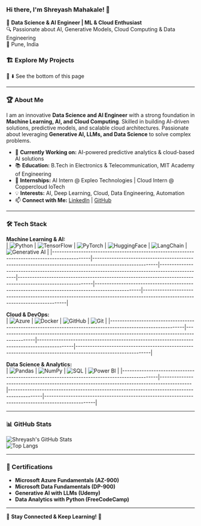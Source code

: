 ### Hi there, I'm Shreyash Mahakale! 👋  

🚀 **Data Science & AI Engineer | ML & Cloud Enthusiast**  
🔍 Passionate about AI, Generative Models, Cloud Computing & Data Engineering  
📍 Pune, India  

### 🏗️ Explore My Projects  
🔗 ⬇️ See the bottom of this page

---

### 🏆 About Me  
I am an innovative **Data Science and AI Engineer** with a strong foundation in **Machine Learning, AI, and Cloud Computing**. Skilled in building AI-driven solutions, predictive models, and scalable cloud architectures. Passionate about leveraging **Generative AI, LLMs, and Data Science** to solve complex problems.  

- 🔬 **Currently Working on:** AI-powered predictive analytics & cloud-based AI solutions  
- 📚 **Education:** B.Tech in Electronics & Telecommunication, MIT Academy of Engineering  
- 🎯 **Internships:** AI Intern @ Expleo Technologies | Cloud Intern @ Coppercloud IoTech  
- 💡 **Interests:** AI, Deep Learning, Cloud, Data Engineering, Automation  
- 📫 **Connect with Me:** [LinkedIn](https://www.linkedin.com/in/shreyash-mahakale-s291203) | [GitHub](https://github.com/shreyash4145)  

---

### 🛠️ Tech Stack  
**Machine Learning & AI:**  
| ![Python](https://img.shields.io/badge/Python-3776AB?style=flat&logo=python&logoColor=white) | ![TensorFlow](https://img.shields.io/badge/TensorFlow-FF6F00?style=flat&logo=tensorflow&logoColor=white) | ![PyTorch](https://img.shields.io/badge/PyTorch-EE4C2C?style=flat&logo=pytorch&logoColor=white) | ![HuggingFace](https://img.shields.io/badge/HuggingFace-FFD700?style=flat&logo=huggingface&logoColor=black) | ![LangChain](https://img.shields.io/badge/LangChain-ffffff?logo=langchain&logoColor=green) | ![Generative AI](https://img.shields.io/badge/Generative_AI-FF6347?style=flat&logo=artificial-intelligence&logoColor=white) |
|----------------------------------------------------------------------------------------------|---------------------------------------------------------------------------------------------------------|------------------------------------------------------------------------------------------------|-------------------------------------------------------------------------------------------------------------|-------------------------------------------------------------------------------------------------|----------------------------------------------------------------------------------------------------------------------------|


**Cloud & DevOps:**  
| ![Azure](https://img.shields.io/badge/Microsoft_Azure-0078D4?style=flat&logo=microsoftazure&logoColor=white) | ![Docker](https://img.shields.io/badge/Docker-2496ED?style=flat&logo=docker&logoColor=white) | ![GitHub](https://img.shields.io/badge/GitHub-181717?style=flat&logo=github&logoColor=white) | ![Git](https://img.shields.io/badge/Git-F05032?style=flat&logo=git&logoColor=white) |
|-------------------------------------------------------------------------------------------------------------|---------------------------------------------------------------------------------------------|---------------------------------------------------------------------------------------------|-------------------------------------------------------------------------------------------------------------|


**Data Science & Analytics:**  
| ![Pandas](https://img.shields.io/badge/Pandas-150458?style=flat&logo=pandas&logoColor=white) | ![NumPy](https://img.shields.io/badge/Numpy-013243?style=flat&logo=numpy&logoColor=white) | ![SQL](https://img.shields.io/badge/SQL-4479A1?style=flat&logo=postgresql&logoColor=white) | ![Power BI](https://img.shields.io/badge/Power_BI-F2C811?style=flat&logo=powerbi&logoColor=black) |
|---------------------------------------------------------------------------------------------|-------------------------------------------------------------------------------------------|--------------------------------------------------------------------------------------------|---------------------------------------------------------------------------------------------------|

---

### 📊 GitHub Stats  
![Shreyash's GitHub Stats](https://github-readme-stats.vercel.app/api?username=shreyash4145&show_icons=true&theme=dark&hide=prs)  
![Top Langs](https://github-readme-stats.vercel.app/api/top-langs/?username=shreyash4145&layout=compact&theme=dark)  

---

### 🌟 Certifications  
- **Microsoft Azure Fundamentals (AZ-900)**  
- **Microsoft Data Fundamentals (DP-900)**  
- **Generative AI with LLMs (Udemy)**  
- **Data Analytics with Python (FreeCodeCamp)**  

---

🚀 **Stay Connected & Keep Learning!**  🎯
